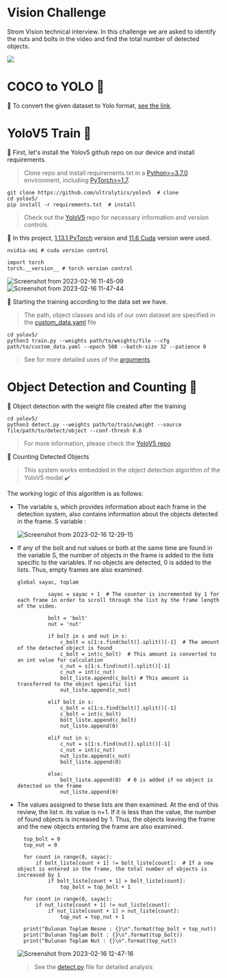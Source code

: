 # Vision Challenge
Strom Vision technical interview. In this challenge we are asked to identify the nuts and bolts in the video and find the total number of detected objects.

![](https://github.com/Hasan-atc/Stroma/blob/main/detect.gif)

# COCO to YOLO 🔷
🔻 To convert the given dataset to Yolo format, [see the link](https://github.com/pylabel-project/samples/blob/main/coco2yolov5.ipynb).

# YoloV5 Train :large_blue_diamond:
:small_red_triangle_down: First, let's install the Yolov5 github repo on our device and install requirements.
> Clone repo and install requirements.txt in a [Python>=3.7.0](https://www.python.org/) environment, including [PyTorch>=1.7](https://pytorch.org/get-started/locally/).
````
git clone https://github.com/ultralytics/yolov5  # clone
cd yolov5/
pip install -r requirements.txt  # install
````
> Check out the [YoloV5](https://github.com/ultralytics/yolov5) repo for necessary information and version controls.

🔻 In this project, [1.13.1 PyTorch](https://pytorch.org/get-started/locally/) version and [11.6 Cuda](https://developer.nvidia.com/cuda-11-6-0-download-archive) version were used.
````
nvidia-smi # cuda version control

import torch
torch.__version__ # torch version control
````
![Screenshot from 2023-02-16 11-45-09](https://user-images.githubusercontent.com/74008306/219313889-6cf31c44-eb21-4977-816b-c156bed16d38.png)
![Screenshot from 2023-02-16 11-47-44](https://user-images.githubusercontent.com/74008306/219314342-a2a45de0-f143-49ad-8150-9f47bd1c049a.png)

:small_red_triangle_down: Starting the training according to the data set we have.
> The path, object classes and ids of our own dataset are specified in the [custom_data.yaml](https://github.com/Hasan-atc/Stroma/blob/main/yolov5/custom_data.yaml) file


````
cd yolov5/
python3 train.py --weights path/to/weights/file --cfg path/to/custom_data.yaml --epoch 500 --batch-size 32 --patience 0
````
> See for more detailed uses of the [arguments](https://github.com/ultralytics/yolov5/blob/master/train.py).

# Object Detection and Counting 🔷
🔻 Object detection with the weight file created after the training
````
cd yolov5/
python3 detect.py --weights path/to/train/weight --source file/path/to/detect/object --conf-thresh 0.6
````
> For more information, please check the [YoloV5 repo](https://github.com/ultralytics/yolov5)

🔻 Counting Detected Objects
> This system works embedded in the object detection algorithm of the YoloV5 model ✔️

The working logic of this algorithm is as follows:

- The variable s, which provides information about each frame in the detection system, also contains information about the objects detected in the frame. S variable :

  ![Screenshot from 2023-02-16 12-29-15](https://user-images.githubusercontent.com/74008306/219324654-00e86bbd-5edf-429e-8a55-93296b71d1a8.png)
  
- If any of the bolt and nut values or both at the same time are found in the variable S, the number of objects in the frame is added to the lists specific to the variables. If no objects are detected, 0 is added to the lists. Thus, empty frames are also examined.

  ````
  global sayac, toplam

            sayac = sayac + 1  # The counter is incremented by 1 for each frame in order to scroll through the list by the frame length of the video.

            bolt = 'bolt'
            nut = 'nut'

            if bolt in s and nut in s:
                c_bolt = s[1:s.find(bolt)].split()[-1]  # The amount of the detected object is found
                c_bolt = int(c_bolt)  # This amount is converted to an int value for calculation
                c_nut = s[1:s.find(nut)].split()[-1]
                c_nut = int(c_nut)
                bolt_liste.append(c_bolt) # This amount is transferred to the object specific list
                nut_liste.append(c_nut)

            elif bolt in s:
                c_bolt = s[1:s.find(bolt)].split()[-1]
                c_bolt = int(c_bolt)
                bolt_liste.append(c_bolt)
                nut_liste.append(0)

            elif nut in s:
                c_nut = s[1:s.find(nut)].split()[-1]
                c_nut = int(c_nut)
                nut_liste.append(c_nut)
                bolt_liste.append(0)

            else:
                bolt_liste.append(0)  # 0 is added if no object is detected on the frame
                nut_liste.append(0)
    ````

- The values assigned to these lists are then examined. At the end of this review, the list n. its value is n+1. If it is less than the value, the number of found objects is increased by 1. Thus, the objects leaving the frame and the new objects entering the frame are also examined.

  ````
    top_bolt = 0
    top_nut = 0

    for count in range(0, sayac):  
        if bolt_liste[count + 1] != bolt_liste[count]:  # If a new object is entered in the frame, the total number of objects is increased by 1
            if bolt_liste[count + 1] > bolt_liste[count]:
                top_bolt = top_bolt + 1

    for count in range(0, sayac):
        if nut_liste[count + 1] != nut_liste[count]:
            if nut_liste[count + 1] > nut_liste[count]:
                top_nut = top_nut + 1

    print("Bulunan Toplam Nesne : {}\n".format(top_bolt + top_nut))
    print("Bulunan Toplam Bolt : {}\n".format(top_bolt))
    print("Bulunan Toplam Nut : {}\n".format(top_nut))
  ````
  ![Screenshot from 2023-02-16 12-47-16](https://user-images.githubusercontent.com/74008306/219329564-352adc1a-e387-4ea9-b8bb-7fa457e74e0c.png)
  
  > See the [detect.py](https://github.com/Hasan-atc/Stroma/blob/main/yolov5/detect.py) file for detailed analysis
